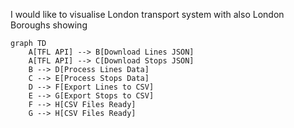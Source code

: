 I would like to visualise London transport system with also London Boroughs showing


```mermaid
graph TD
    A[TFL API] --> B[Download Lines JSON]
    A[TFL API] --> C[Download Stops JSON]
    B --> D[Process Lines Data]
    C --> E[Process Stops Data]
    D --> F[Export Lines to CSV]
    E --> G[Export Stops to CSV]
    F --> H[CSV Files Ready]
    G --> H[CSV Files Ready]
